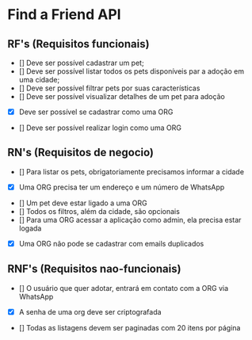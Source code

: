 # **Find a Friend API**

## RF's (Requisitos funcionais)

- [] Deve ser possível cadastrar um pet;
- [] Deve ser possível listar todos os pets disponíveis par a adoção em uma cidade;
- [] Deve ser possível filtrar pets por suas características
- [] Deve ser possível visualizar detalhes de um pet para adoção
- [x] Deve ser possível se cadastrar como uma ORG
- [] Deve ser possível realizar login como uma ORG

## RN's (Requisitos de negocio)
- [] Para listar os pets, obrigatoriamente precisamos informar a cidade
- [x] Uma ORG precisa ter um endereço e um número de WhatsApp
- [] Um pet deve estar ligado a uma ORG
- [] Todos os filtros, além da cidade, são opcionais
- [] Para uma ORG acessar a aplicação como admin, ela precisa estar logada
- [x] Uma ORG não pode se cadastrar com emails duplicados

## RNF's (Requisitos nao-funcionais)
- [] O usuário que quer adotar, entrará em contato com a ORG via WhatsApp
- [x] A senha de uma org deve ser criptografada
- [] Todas as listagens devem ser paginadas com 20 itens por página